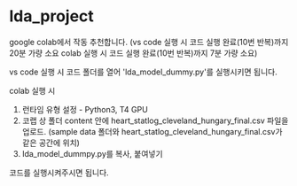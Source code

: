 # lda_project

google colab에서 작동 추천합니다.
(vs code 실행 시 코드 실행 완료(10번 반복)까지 20분 가량 소요
colab 실행 시 코드 실행 완료(10번 반복)까지 7분 가량 소요)

vs code 실행 시 코드 폴더를 열어 'lda_model_dummy.py'를 실행시키면 됩니다. 

colab 실행 시 

1. 런타임 유형 설정 - Python3, T4 GPU 
2. 코랩 상 폴더 content 안에 heart_statlog_cleveland_hungary_final.csv 파일을 업로드.
(sample data 폴더와 heart_statlog_cleveland_hungary_final.csv가 같은 공간에 위치)
3. lda_model_dummpy.py를 복사, 붙여넣기

코드를 실행시켜주시면 됩니다. 

